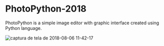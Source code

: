 # PhotoPython-2018
PhotoPython is a simple image editor with graphic interface created using Python language.

![captura de tela de 2018-08-06 11-42-17](https://user-images.githubusercontent.com/17733053/43723382-df4e0518-996d-11e8-8a5a-72ca7b48ffeb.png)

